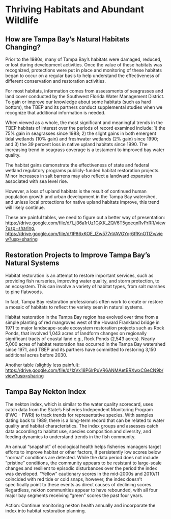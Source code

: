 # Thriving Habitats and Abundant Wildlife

## How are Tampa Bay’s Natural Habitats Changing?

Prior to the 1980s, many of Tampa Bay’s habitats were damaged, reduced, or lost during development activities. Once the value of these habitats was recognized, protections were put in place and monitoring of these habitats began to occur on a regular basis to help understand the effectiveness of different conservation and restoration activities.

For most habitats, information comes from assessments of seagrasses and land cover conducted by the Southwest Florida Water Management District. To gain or improve our knowledge about some habitats (such as hard bottom), the TBEP and its partners conduct supplemental studies when we recognize that additional information is needed.

When viewed as a whole, the most significant and meaningful trends in the TBEP habitats of interest over the periods of record examined include: 1) the 75% gain in seagrasses since 1988; 2) the slight gains in both emergent tidal wetlands (10% gain) and freshwater wetlands (2% gain) since 1990; and 3) the 39 percent loss in native upland habitats since 1990. The increasing trend in seagrass coverage is a testament to improved bay water quality.

The habitat gains demonstrate the effectiveness of state and federal wetland regulatory programs publicly-funded habitat restoration projects. Minor increases in salt barrens may also reflect a landward expansion associated with sea level rise. 

However, a loss of upland habitats is the result of continued human population growth and urban development in the Tampa Bay watershed, and unless local protections for native upland habitats improve, this trend will likely continue.

These are painful tables, we need to figure out a better way of presentation: https://drive.google.com/file/d/1_j36a1rUz1GjXK_ZQV6T5goeqnRvPrRR/view?usp=sharing, https://drive.google.com/file/d/1P86xKOE_IZw577nVAVGYqr6ffKnOTlZv/view?usp=sharing 

## Restoration Projects to Improve Tampa Bay’s Natural Systems

Habitat restoration is an attempt to restore important services, such as providing fish nurseries, improving water quality, and storm protection, to an ecosystem. This can involve a variety of habitat types, from salt marshes to pine flatwoods. 

In fact, Tampa Bay restoration professionals often work to create or restore a mosaic of habitats to reflect the variety seen in natural systems.

Habitat restoration in the Tampa Bay region has evolved over time from a simple planting of red mangroves west of the Howard Frankland bridge in 1971 to major landscape-scale ecosystem restoration projects such as Rock Ponds, that involved 1,043 acres of landform changes on regionally significant tracts of coastal land e.g., Rock Ponds (2,543 acres). Nearly 5,000 acres of habitat restoration has occurred in the Tampa Bay watershed since 1971, and TBEP and its partners have committed to restoring 3,150 additional acres before 2030.

Another table (slightly less painful): https://drive.google.com/file/d/1zVx18P6lrPuVR6ANMAetBRXwxCGeCN9b/view?usp=sharing 

## Tampa Bay Nekton Index

The nekton index, which is similar to the water quality scorecard, uses catch data from the State’s Fisheries Independent Monitoring Program (FWC - FWRI) to track trends for representative species. With samples dating back to 1989, there is a long-term record that can be related to water quality and habitat characteristics. The index groups and assesses catch data according to habitat use, species composition and diversity, and feeding dynamics to understand trends in the fish community.

An annual “snapshot” of ecological health helps fisheries managers target efforts to improve habitat or other factors, if persistently low scores below “normal” conditions are detected. While the data period does not include “pristine” conditions, the community appears to be resistant to large-scale changes and resilient to episodic disturbances over the period the index was developed. “Yellow” cautionary scores in the mid-2000s and 2010/11 coincided with red tide or cold snaps, however, the index doesn’t specifically point to these events as direct causes of declining scores. Regardless, nekton communities appear to have rebounded, with all four major bay segments receiving “green” scores the past four years.

Action: Continue monitoring nekton health annually and incorporate the index into habitat restoration planning.
